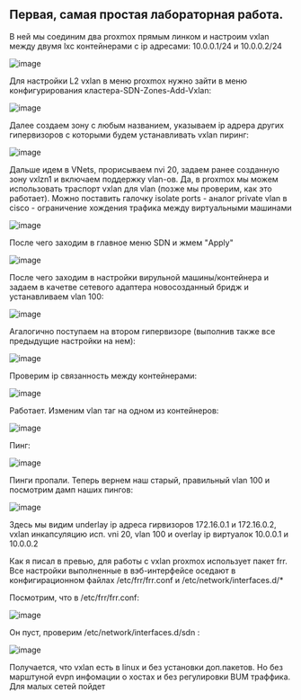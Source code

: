 
## Первая, самая простая лабораторная работа.

В ней мы соединим два proxmox прямым линком и настроим vxlan между двумя lxc контейнерами с ip адресами: 10.0.0.1/24 и 10.0.0.2/24

![image](https://github.com/user-attachments/assets/493b6043-89a7-44d0-9567-3f48dfafdbe0)


Для настройки L2 vxlan в меню proxmox нужно зайти в меню конфигурирования кластера-SDN-Zones-Add-Vxlan:

![image](https://github.com/user-attachments/assets/3a4ee1fe-a999-4345-81c8-e15086d63428)

Далее создаем зону с любым названием, указываем ip адрера других гипервизоров с которыми будем устанавливать vxlan пиринг:

![image](https://github.com/user-attachments/assets/13ec5e41-4ab2-4311-8a69-88639ef4c12d)

Дальше идем в VNets, прорисываем nvi 20, задаем ранее созданную зону vxlzn1 и включаем поддержку vlan-ов. Да, в proxmox мы можем использовать траспорт vxlan для vlan (позже мы проверим, как это работает). Можно поставить галочку isolate ports - аналог private vlan в cisco - ограничение хождения трафика между виртуальными машинами

![image](https://github.com/user-attachments/assets/dce014f5-aa77-46df-ae64-b5705b7959ff)

После чего заходим в главное меню SDN и жмем "Apply"

![image](https://github.com/user-attachments/assets/1417cf61-0108-4d04-bb13-7d220832e316)


После чего заходим в настройки вирульной машины/контейнера и задаем в качетве сетевого адаптера новосозданный бридж и устанавливаем vlan 100:

![image](https://github.com/user-attachments/assets/e1fc9a19-c820-4274-a0e1-e21e34e2d3db)


Агалогично поступаем на втором гипервизоре (выполнив также все предыдущие настройки на нем):

![image](https://github.com/user-attachments/assets/d9872eff-4e11-4780-95bb-80a22f4e23c2)

Проверим ip связанность между контейнерами:

![image](https://github.com/user-attachments/assets/f62e5dbb-4cb1-4611-9345-240e7da1488d)

Работает. Изменим vlan таг на одном из контейнеров:

![image](https://github.com/user-attachments/assets/70a0b06d-0686-44b1-9cb7-5530d31ee8fb)

Пинг:

![image](https://github.com/user-attachments/assets/11761427-6f87-456f-90e4-c3a84d9d30de)

Пинги пропали. Теперь вернем наш старый, правильный vlan 100 и посмотрим дамп наших пингов:

![image](https://github.com/user-attachments/assets/6ffb7dc0-351c-406c-ab42-9d70229f1296)

Здесь мы видим underlay ip адреса гирвизоров 172.16.0.1 и 172.16.0.2, vxlan инкапсуляцию исп. vni 20, vlan 100 и overlay ip виртуалок 10.0.0.1 и 10.0.0.2

Как я писал в превью, для работы с vxlan proxmox использует пакет frr. Все настройки выполненные в вэб-интерфейсе оседают в конфигирационном файлах /etc/frr/frr.conf и /etc/network/interfaces.d/*

Посмотрим, что в /etc/frr/frr.conf:

![image](https://github.com/user-attachments/assets/8af2ac79-6179-4d69-a304-bef9282760f4)

Он пуст, проверим /etc/network/interfaces.d/sdn :

![image](https://github.com/user-attachments/assets/2ad02b7e-4555-49fe-9b04-044f1a43da0f)


Получается, что vxlan есть в linux и без установки доп.пакетов. Но без марштуной evpn инфомации о хостах и без регулировки BUM траффика. Для малых сетей пойдет 




